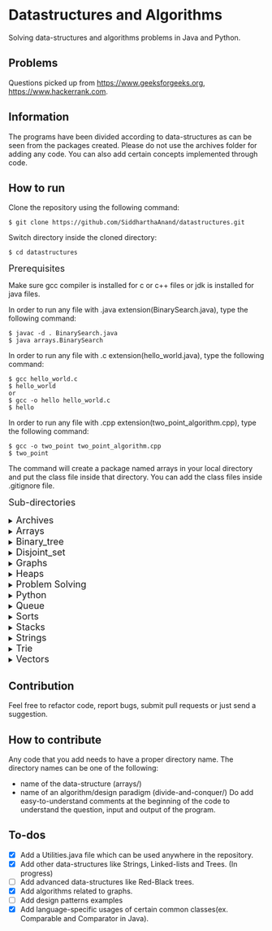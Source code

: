# Datastructures and Algorithms
Solving data-structures and algorithms problems in Java and Python. 

## Problems
Questions picked up from https://www.geeksforgeeks.org, https://www.hackerrank.com.

## Information
The programs have been divided according to data-structures as can be seen from
the packages created. Please do not use the archives folder for adding any code.
You can also add certain concepts implemented through code.
## How to run
Clone the repository using the following command:
```
$ git clone https://github.com/SiddharthaAnand/datastructures.git
```
Switch directory inside the cloned directory:
```
$ cd datastructures
```

<font size="4">Prerequisites</font>

Make sure gcc compiler is installed for c or c++ files or jdk is installed for java files.

In order to run any file with .java extension(BinarySearch.java), type the following command:
```
$ javac -d . BinarySearch.java
$ java arrays.BinarySearch
```
In order to run any file with .c extension(hello_world.java), type the following command:
```
$ gcc hello_world.c
$ hello_world
or
$ gcc -o hello hello_world.c
$ hello
```
In order to run any file with .cpp extension(two_point_algorithm.cpp), type the following command:
```
$ gcc -o two_point two_point_algorithm.cpp
$ two_point
```
The command will create a package named arrays in your local directory and put
the class file inside that directory.
You can add the class files inside .gitignore file.

<font size="4">Sub-directories</font>
<details>
<summary><font size="4">Archives</font></summary>
This repository consists of problems in data structures and algorithms related to problem solving.This folder also contains subdirectories,feel free to add algorithms related to graphs,linked lists and design patterns.
</details>


<details>
<summary><font size="4">Arrays</font></summary>
An array is a collection of data items, all of the same type, accessed using a common name. A one-dimensional array is like a list; A two dimensional array is like a table; The C language places no limits on the number of dimensions in an array, though specific implementations may.This folder has algorithms with the implementation of arrays.
</details>

<details>
<summary><font size="4">Binary_tree</font></summary>
a data structure in which a record is linked to two successor records, usually referred to as the left branch when greater and the right when less than the previous record.
</details>

<details>
<summary><font size="4">Disjoint_set</font></summary>
In computer science, a disjoint-set data structure is a data structure that tracks a set of elements partitioned into a number of disjoint subsets. It provides near-constant-time operations to add new sets, to merge existing sets, and to determine whether elements are in the same set.
</details>

<details>
<summary><font size="4">Graphs</font></summary>
In computer science, a graph is an abstract data type that is meant to implement the undirected graph and directed graph concepts from mathematics; specifically, the field of graph theory.
</details>

<details>
<summary><font size="4">Heaps</font></summary>
Heap is a special case of balanced binary tree data structure where the root-node key is compared with its children and arranged accordingly
</details>

<details>
<summary><font size="4">Problem Solving</font></summary>
Problem solving involves dealing with pragmatics, the way that context contributes to a meaning, scemantics and interpretation of the problem .This represents the ability to understand the goal of the problem and the rules that can be applied .
</details>

<details>
<summary><font size="4">Python</font></summary>
Python is an interpreted, object-oriented programming language and is used foe developing complex , scientific and numeric applications . It also facilitates data analysis and visualization .
</details>

<details>
<summary><font size="4">Queue</font></summary>
Queue is an abstract data structure, somewhat similar to Stacks. Unlike stacks, a queue is open at both its ends. One end is always used to insert data (enqueue) and the other is used to remove data (dequeue). Queue follows First-In-First-Out methodology, i.e., the data item stored first will be accessed first.
</details>

<details>
<summary><font size="4">Sorts</font></summary>
Data Structure - Sorting Techniques. Sorting refers to arranging data in a particular format. Sorting algorithm specifies the way to arrange data in a particular order. Most common orders are in numerical or lexicographical order.
</details>

<details>
<summary><font size="4">Stacks</font></summary>
Basic features of Stack. Stack is an ordered list of similar data type. Stack is a LIFO(Last in First out) structure or we can say FILO(First in Last out). push() function is used to insert new elements into the Stack and pop() function is used to remove an element from the stack.
</details>

<details>
<summary><font size="4">Strings</font></summary>
A string is generally considered a data type and is often implemented as an array data structure of bytes (or words) that stores a sequence of elements, typically characters, using some character encoding. String may also denote more general arrays or other sequence (or list) data types and structures.
</details>

<details>
<summary><font size="4">Trie</font></summary>
Trie is an efficient information reTrieval data structure. Using Trie, search complexities can be brought to optimal limit (key length).
</details>

<details>
<summary><font size="4">Vectors</font></summary>
Fundamentals of data structures: Vectors. A vector, in computing, is generally a one-dimensional array, typically storing numbers. Vectors typically have fixed sizes, unlike lists and queues. The vector data structure can be used to represent the mathematical vector used in linear algebra.
</details>


## Contribution
Feel free to refactor code, report bugs, submit pull requests or just send a suggestion.

## How to contribute
Any code that you add needs to have a proper directory name. The directory
names can be one of the following:
* name of the data-structure (arrays/)
* name of an algorithm/design paradigm (divide-and-conquer/)
Do add easy-to-understand comments at the beginning of the code to understand the 
question, input and output of the program.

## To-dos
- [X] Add a Utilities.java file which can be used anywhere in the repository.
- [X] Add other data-structures like Strings, Linked-lists and Trees. (In progress)
- [ ] Add advanced data-structures like Red-Black trees.
- [X] Add algorithms related to graphs.
- [ ] Add design patterns examples
- [X] Add language-specific usages of certain common classes(ex. Comparable and Comparator in Java).
